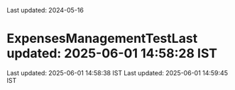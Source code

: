 Last updated: 2024-05-16

# ExpensesManagementTestLast updated: 2025-06-01 14:58:28 IST
Last updated: 2025-06-01 14:58:38 IST
Last updated: 2025-06-01 14:59:45 IST
